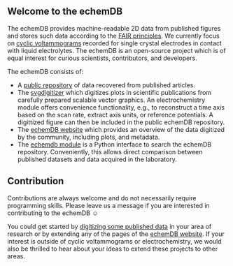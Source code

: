 ## Welcome to the echemDB

The echemDB provides machine-readable 2D data from published figures and stores such data according to the [FAIR principles](https://www.go-fair.org/fair-principles/). We currently focus on [cyclic voltammograms](https://en.wikipedia.org/wiki/Cyclic_voltammetry) recorded for single crystal electrodes in contact with liquid electrolytes. The echemDB is an open-source project which is of equal interest for curious scientists, contributors, and developers. 

The echemDB consists of:
* A [public repository](https://github.com/echemdb/website/tree/main/literature) of data recovered from published articles.
* The [svgdigitizer](https://echemdb.github.io/svgdigitizer) which digitizes plots in scientific publications from carefully prepared scalable vector graphics. An electrochemistry module offers convenience functionality, e.g., to reconstruct a time axis based on the scan rate, extract axis units, or reference potentials. A digittized figure can then be included in the public echemDB repository.
* The [echemDB website](https://echemdb.github.io/website) which provides an overview of the data digitized by the community, including plots, and metadata.
* The [echemdb module](https://echemdb.github.io/website/doc/html/) is a Python interface to search the echemDB repository. Conveniently, this allows direct comparison between published datasets and data acquired in the laboratory.

## Contribution

Contributions are always welcome and do not necessarily require programming skills. Please leave us a message if you are interested in contributing to the echemDB ☺

You could get started by [digitizing some published data](https://echemdb.github.io/svgdigitizer/workflow.html) in your area of research or by extending any of the pages of the [echemDB website](https://echemdb.github.io/website/). If your interest is outside of cyclic voltammograms or electrochemistry, we would also be thrilled to hear about your ideas to extend these projects to other areas.
